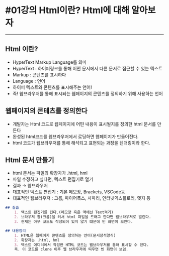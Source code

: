 # #01강의 Html이란? Html에 대해 알아보자

---

## Html 이란?

- HyperText Markup Language를 의미
- HyperText : 하이퍼링크를 통해 어떤 문서에서 다른 문서로 접근할 수 있는 텍스트
- Markup : 콘텐츠를 표시하다
- Language : 언어
- 하이퍼 텍스트와 콘텐츠를 표시해주는 언어!
- 즉! 웹브라우저를 통해 표시되는 웹페이지의 콘텐츠를 정의하기 위해 사용하는 언어

## 웹페이지의 콘테츠를 정의한다

- 개발자는 Html 코드로 웹페이지에 어떤 내용이 표시될지를 정의한 html 문서를 만든다
- 완성된 html코드를 웹브라우저에서 로딩하면 웹페이지가 만들어진다.
- html 코드가 웹브라우저를 통해 해석되고 표현되는 과정을 렌더링이라 한다.

## Html 문서 만들기

- html 문서는 파일의 확장자가 .html, hml
- 파일 수정하고 싶다면, 텍스트 편집기로 열기
- 결과 → 웹브라우저
- 대표적인 텍스트 편집기 : 기본 메모장, Brackets, VSCode등
- 대표적인 웹브라우저 : 크롬, 파이어폭스, 사파리, 인터넷익스플로러, 엣지 등

```markdown
## 실습
    1. 텍스트 편집기를 킨다.(메모장 혹은 맥에선 Text켜기)
    2. 브라우저 창(크롬)을 켜서 html 파일을 드래그 한다면 웹브라우저로 열린다.
    3. 현재는 아무 코드도 작성되어 있지 않기 떄문에 빈 화면이 보인다.

## 내용정리
    1. HTML은 웹페이지 콘텐츠를 정의하는 언어(문서장석양식)
    2. 확장자는 .html, hml
    3. 텍스트 에디터에서 작성한 HTML 코드는 웹브라우저를 통해 표시할 수 있다.
    즉. 이 코드를 clone 이후 웹 브라우저에 띄우면 빈 화면이 보임.
```